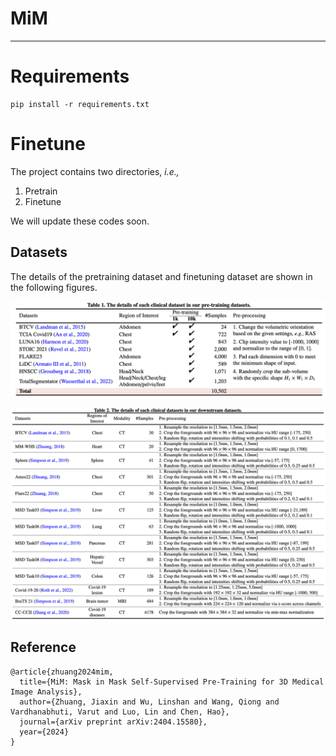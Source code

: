 # MiM
***

# Requirements
```
pip install -r requirements.txt
```

# Finetune

The project contains two directories, _i.e.,_
1) Pretrain
2) Finetune

We will update these codes soon.

## Datasets
The details of the pretraining dataset and finetuning dataset are shown in the following figures.

![Pretraining dataset](./assets/pretrained_dataset.png)

![Finetuning dataset](./assets/finetune_dataset.png)


## Reference
```
@article{zhuang2024mim,
  title={MiM: Mask in Mask Self-Supervised Pre-Training for 3D Medical Image Analysis},
  author={Zhuang, Jiaxin and Wu, Linshan and Wang, Qiong and Vardhanabhuti, Varut and Luo, Lin and Chen, Hao},
  journal={arXiv preprint arXiv:2404.15580},
  year={2024}
}
```